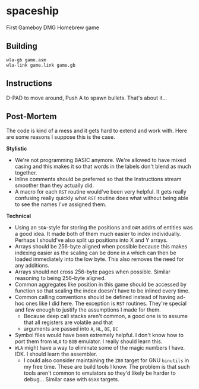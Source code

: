 # spaceship
First Gameboy DMG Homebrew game

## Building

```
wla-gb game.asm
wla-link game.link game.gb
```

## Instructions

D-PAD to move around, Push A to spawn bullets.
That's about it...

## Post-Mortem

The code is kind of a mess and it gets hard
to extend and work with. Here are some reasons
I suppose this is the case.

**Stylistic**
* We're not programming BASIC anymore. We're allowed
  to have mixed casing and this makes it so that words
  in the labels don't blend as much together.
* Inline comments should be preferred so that the Instructions
  stream smoother than they actually did.
* A macro for each ``RST`` routine would've been very helpful.
  It gets really confusing really quickly what ``RST`` routine does
  what without being able to see the names I've assigned them.

**Technical**
* Using an ``SOA``-style for storing the positions and ``OAM`` addrs
  of entities was a good idea. It made both of them much easier
  to index individually. Perhaps I should've also split up positions
  into X and Y arrays.
* Arrays should be 256-byte aligned when possible because
  this makes indexing easier as the scaling can be done in
  ``A`` which can then be loaded immediately into the low byte.
  This also removes the need for any additions.
* Arrays should not cross 256-byte pages when possible.
  Similar reasoning to being 256-byte aligned.
* Common aggregates like position in this game should be accessed by
  function so that scaling the index doesn't have to be inlined every time.
* Common calling conventions should be defined instead of having ad-hoc
  ones like I did here. The exception is ``RST`` routines. They're special
  and few enough to justify the assumptions I made for them.
  - Because deep call stacks aren't common, a good one is
    to assume that all registers are volatile and that 
  - arguments are passed into ``A``, ``HL``, ``DE``, ``BC``
* Symbol files would have been extremely helpful. I don't know how 
  to port them from ``WLA`` to ``BGB`` emulator. I really should learn this.
* ``WLA`` might have a way to eliminate some of the magic numbers I have.
  IDK. I should learn the assembler.
  - I could also consider maintaining the ``Z80`` target for GNU ``binutils``
    in my free time. These are build tools I know. The problem is that such
    tools aren't common to emulators so they'd likely be harder to debug...
    Similar case with ``65XX`` targets.
